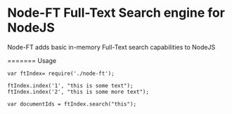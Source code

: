 Node-FT Full-Text Search engine for NodeJS
=======

Node-FT adds basic in-memory Full-Text search capabilities to NodeJS

=======
Usage

```
var ftIndex= require('./node-ft');

ftIndex.index('1', "this is some text");
ftIndex.index('2', "this is some more text");

var documentIds = ftIndex.search("this");
```
